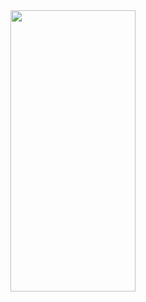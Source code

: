 
<img src="https://github.com/ibuu31/weather_app/assets/94115128/f884ce32-1e42-4521-90fa-e7e1302ccd6b" width="200" height="450">

